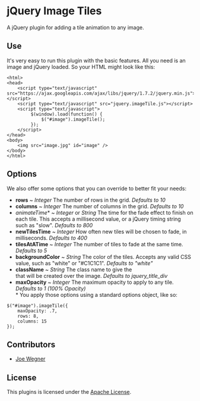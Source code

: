 jQuery Image Tiles
==================

A jQuery plugin for adding a tile animation to any image.

Use
---
It's very easy to run this plugin with the basic features.  All you need is an image and jQuery loaded.  So your HTML might look like this:

```
<html>
<head>
    <script type="text/javascript" src="https://ajax.googleapis.com/ajax/libs/jquery/1.7.2/jquery.min.js"></script>
    <script type="text/javascript" src="jquery.imageTile.js"></script>
    <script type="text/javascript">
         $(window).load(function() {
             $("#image").imageTile();
         });
    </script>
</head>
<body>
    <img src="image.jpg" id="image" />
</body>
</html>
```

Options
-------

We also offer some options that you can override to better fit your needs:

- **rows** ~ _Integer_ The number of rows in the grid. _Defaults to 10_
- **columns** ~ _Integer_ The number of columns in the grid. _Defaults to 10_
- *animateTime** ~ _Integer_ or _String_ The time for the fade effect to finish on each tile.  This accepts a millisecond value, or a jQuery timing string such as "slow". _Defaults to 800_
- **newTilesTime** ~ _Integer_ How often new tiles will be chosen to fade, in milliseconds.  _Defaults to 400_
- **tilesAtATime** ~ _Integer_ The number of tiles to fade at the same time. _Defaults to 5_
- **backgroundColor** ~ _String_ The color of the tiles.  Accepts any valid CSS value, such as "white" or "#C1C1C1". _Defaults to "white"_
- **className** ~ _String_ The class name to give the <div> that will be created over the image. _Defaults to jquery\_title\_div_
- **maxOpacity** ~ _Integer_ The maximum opacity to apply to any tile. _Defaults to 1 (100% Opacity)_  
               * 
You apply those options using a standard options object, like so:

```
$("#image").imageTile({
	maxOpacity: .7,
	rows: 8,
	columns: 15
});
```

Contributors
------------

- [Joe Wegner](https://www.twitter.com/Joe_Wegner)

License
-------

This plugins is licensed under the [Apache License](http://www.apache.org/licenses/LICENSE-2.0.html).
